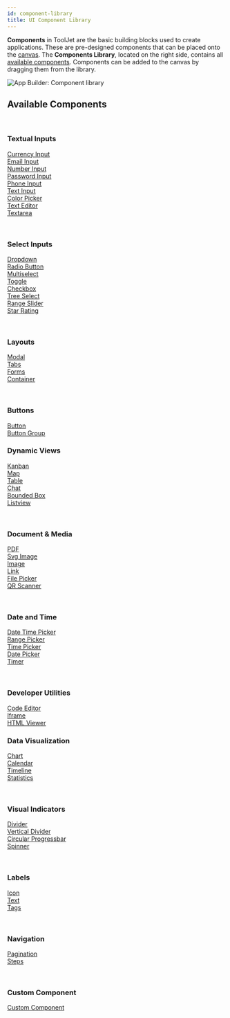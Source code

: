 ```yaml
---
id: component-library
title: UI Component Library
---
```


**Components** in ToolJet are the basic building blocks used to create applications. These are pre-designed components that can be placed onto the [canvas](#). The **Components Library**, located on the right side, contains all [available components](#available-components). Components can be added to the canvas by dragging them from the library. 

<img className="screenshot-full img-full" src="/img/app-builder/components/component-library.png" alt="App Builder: Component library"/>

## Available Components

<br/>

<div style={{ display: 'flex' }}>

<div style = {{ width:'30%' }} >

### Textual Inputs

[Currency Input](#) <br/> 
[Email Input](#) <br/>
[Number Input](#) <br/>
[Password Input](#) <br/>
[Phone Input](#) <br/>
[Text Input](#) <br/>
[Color Picker](#) <br/>
[Text Editor](#) <br/>
[Textarea](#) <br/>

<br/>

### Select Inputs

[Dropdown](#) <br/>
[Radio Button](#) <br/>
[Multiselect](#) <br/>
[Toggle](#) <br/>
[Checkbox](#) <br/>
[Tree Select](#) <br/>
[Range Slider](#) <br/>
[Star Rating](#) <br/>

<br/>

### Layouts

[Modal](#) <br/>
[Tabs](#) <br/>
[Forms](#) <br/>
[Container](#) <br/>

<br/>

### Buttons

[Button](#) <br/>
[Button Group](#) <br/>

</div>

<div style = {{ width:'5%' }} >

</div>

<div style = {{ width:'30%' }} >

### Dynamic Views

[Kanban](#) <br/>
[Map](#) <br/>
[Table](#) <br/>
[Chat](#) <br/>
[Bounded Box](#) <br/>
[Listview](#) <br/>

<br/>

### Document & Media

[PDF](#) <br/>
[Svg Image](#) <br/>
[Image](#) <br/>
[Link](#) <br/>
[File Picker](#) <br/>
[QR Scanner](#) <br/>

<br/>

### Date and Time

[Date Time Picker](#) <br/>
[Range Picker](#) <br/>
[Time Picker](#) <br/>
[Date Picker](#) <br/>
[Timer](#) <br/>

<br/>

### Developer Utilities

[Code Editor](#) <br/>
[Iframe](#) <br/>
[HTML Viewer](#) <br/>

</div>

<div style = {{ width:'5%' }} >

</div>

<div style = {{ width:'30%' }} >

### Data Visualization

[Chart](#) <br/>
[Calendar](#) <br/>
[Timeline](#) <br/>
[Statistics](#) <br/>

<br/>

### Visual Indicators

[Divider](#) <br/>
[Vertical Divider](#) <br/>
[Circular Progressbar](#) <br/>
[Spinner](#) <br/>

<br/>

### Labels

[Icon](#) <br/>
[Text](#) <br/>
[Tags](#) <br/>

<br/>

### Navigation

[Pagination](#) <br/>
[Steps](#) <br/>

<br/>

### Custom Component

[Custom Component](#) <br/>

</div>

</div>
